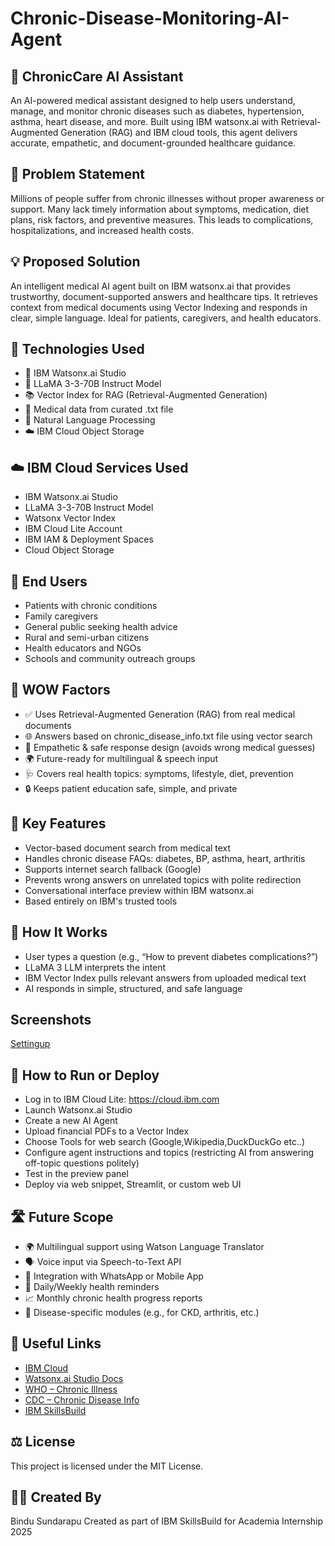 # Chronic-Disease-Monitoring-AI-Agent
## 🏥 ChronicCare AI Assistant
An AI-powered medical assistant designed to help users understand, manage, and monitor chronic diseases such as diabetes, hypertension, asthma, heart disease, and more. Built using IBM watsonx.ai with Retrieval-Augmented Generation (RAG) and IBM cloud tools, this agent delivers accurate, empathetic, and document-grounded healthcare guidance.

## 🧩 Problem Statement
Millions of people suffer from chronic illnesses without proper awareness or support. Many lack timely information about symptoms, medication, diet plans, risk factors, and preventive measures. This leads to complications, hospitalizations, and increased health costs.

## 💡 Proposed Solution
An intelligent medical AI agent built on IBM watsonx.ai that provides trustworthy, document-supported answers and healthcare tips. It retrieves context from medical documents using Vector Indexing and responds in clear, simple language. Ideal for patients, caregivers, and health educators.

## 🧠 Technologies Used
- 🧠 IBM Watsonx.ai Studio
- 🧬 LLaMA 3-3-70B Instruct Model
- 📚 Vector Index for RAG (Retrieval-Augmented Generation)
- 📝 Medical data from curated .txt file
- 🧠 Natural Language Processing
- ☁️ IBM Cloud Object Storage

## ☁️ IBM Cloud Services Used
- IBM Watsonx.ai Studio
- LLaMA 3-3-70B Instruct Model
- Watsonx Vector Index
- IBM Cloud Lite Account
- IBM IAM & Deployment Spaces
- Cloud Object Storage

## 👥 End Users
- Patients with chronic conditions
- Family caregivers
- General public seeking health advice
- Rural and semi-urban citizens
- Health educators and NGOs
- Schools and community outreach groups

## 🌟 WOW Factors
- ✅ Uses Retrieval-Augmented Generation (RAG) from real medical documents
- 🌐 Answers based on chronic_disease_info.txt file using vector search
- 🧠 Empathetic & safe response design (avoids wrong medical guesses)
- 🌍 Future-ready for multilingual & speech input
- 🩺 Covers real health topics: symptoms, lifestyle, diet, prevention
- 🔒 Keeps patient education safe, simple, and private

## 🧪 Key Features
- Vector-based document search from medical text
- Handles chronic disease FAQs: diabetes, BP, asthma, heart, arthritis
- Supports internet search fallback (Google)
- Prevents wrong answers on unrelated topics with polite redirection
- Conversational interface preview within IBM watsonx.ai
- Based entirely on IBM's trusted tools

## 🚀 How It Works
- User types a question (e.g., “How to prevent diabetes complications?”)
- LLaMA 3 LLM interprets the intent
- IBM Vector Index pulls relevant answers from uploaded medical text
- AI responds in simple, structured, and safe language

## Screenshots
[Settingup](https://github.com/BinduSundarapu/Chronic-Disease-Monitoring-AI-Agent/blob/main/setup.png)



## 📌 How to Run or Deploy
- Log in to IBM Cloud Lite: https://cloud.ibm.com
- Launch Watsonx.ai Studio
- Create a new AI Agent
- Upload financial PDFs to a Vector Index
- Choose Tools for web search (Google,Wikipedia,DuckDuckGo etc..)
- Configure agent instructions and topics (restricting AI from answering off-topic questions politely)
- Test in the preview panel
- Deploy via web snippet, Streamlit, or custom web UI

## 🛣️ Future Scope
- 🌍 Multilingual support using Watson Language Translator
- 🗣️ Voice input via Speech-to-Text API
- 📲 Integration with WhatsApp or Mobile App
- 📅 Daily/Weekly health reminders
- 📈 Monthly chronic health progress reports
- 📘 Disease-specific modules (e.g., for CKD, arthritis, etc.)

## 🔗 Useful Links 
- [IBM Cloud](https://www.ibm.com/cloud)  
- [Watsonx.ai Studio Docs](https://www.ibm.com/docs/en/watsonx)  
- [WHO – Chronic Illness](https://www.who.int/news-room/fact-sheets/detail/noncommunicable-diseases)  
- [CDC – Chronic Disease Info](https://www.cdc.gov/chronicdisease/index.htm)  
- [IBM SkillsBuild](https://skillsbuild.org/)

## ⚖️ License
This project is licensed under the MIT License.

## 🙋‍♀️ Created By
Bindu Sundarapu
Created as part of IBM SkillsBuild for Academia Internship 2025

